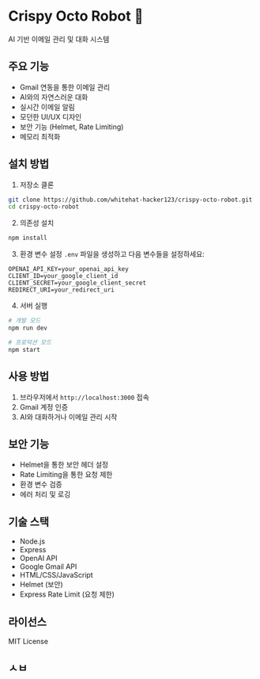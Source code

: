 # Crispy Octo Robot 🐙

AI 기반 이메일 관리 및 대화 시스템

## 주요 기능

- Gmail 연동을 통한 이메일 관리
- AI와의 자연스러운 대화
- 실시간 이메일 알림
- 모던한 UI/UX 디자인
- 보안 기능 (Helmet, Rate Limiting)
- 메모리 최적화

## 설치 방법

1. 저장소 클론
```bash
git clone https://github.com/whitehat-hacker123/crispy-octo-robot.git
cd crispy-octo-robot
```

2. 의존성 설치
```bash
npm install
```

3. 환경 변수 설정
`.env` 파일을 생성하고 다음 변수들을 설정하세요:
```
OPENAI_API_KEY=your_openai_api_key
CLIENT_ID=your_google_client_id
CLIENT_SECRET=your_google_client_secret
REDIRECT_URI=your_redirect_uri
```

4. 서버 실행
```bash
# 개발 모드
npm run dev

# 프로덕션 모드
npm start
```

## 사용 방법

1. 브라우저에서 `http://localhost:3000` 접속
2. Gmail 계정 인증
3. AI와 대화하거나 이메일 관리 시작

## 보안 기능

- Helmet을 통한 보안 헤더 설정
- Rate Limiting을 통한 요청 제한
- 환경 변수 검증
- 에러 처리 및 로깅

## 기술 스택

- Node.js
- Express
- OpenAI API
- Google Gmail API
- HTML/CSS/JavaScript
- Helmet (보안)
- Express Rate Limit (요청 제한)

## 라이선스

MIT License

## ㅅㅂ
